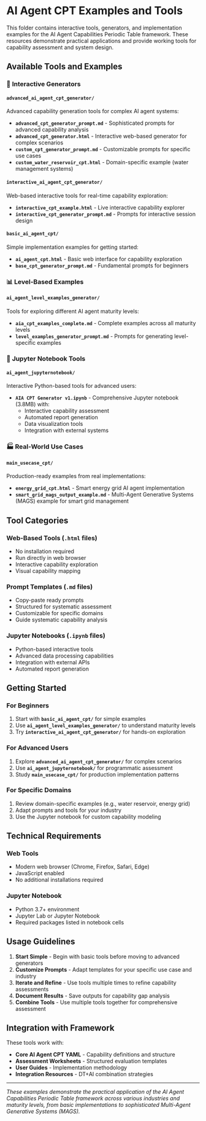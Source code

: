 # AI Agent CPT Examples and Tools

This folder contains interactive tools, generators, and implementation examples for the AI Agent Capabilities Periodic Table framework. These resources demonstrate practical applications and provide working tools for capability assessment and system design.

## Available Tools and Examples

### 🚀 **Interactive Generators**

#### `advanced_ai_agent_cpt_generator/`
Advanced capability generation tools for complex AI agent systems:
- **`advanced_cpt_generator_prompt.md`** - Sophisticated prompts for advanced capability analysis
- **`advanced_cpt_generator.html`** - Interactive web-based generator for complex scenarios
- **`custom_cpt_generator_prompt.md`** - Customizable prompts for specific use cases
- **`custom_water_reservoir_cpt.html`** - Domain-specific example (water management systems)

#### `interactive_ai_agent_cpt_generator/`
Web-based interactive tools for real-time capability exploration:
- **`interactive_cpt_example.html`** - Live interactive capability explorer
- **`interactive_cpt_generator_prompt.md`** - Prompts for interactive session design

#### `basic_ai_agent_cpt/`
Simple implementation examples for getting started:
- **`ai_agent_cpt.html`** - Basic web interface for capability exploration
- **`base_cpt_generator_prompt.md`** - Fundamental prompts for beginners

### 📊 **Level-Based Examples**

#### `ai_agent_level_examples_generator/`
Tools for exploring different AI agent maturity levels:
- **`aia_cpt_examples_complete.md`** - Complete examples across all maturity levels
- **`level_examples_generator_prompt.md`** - Prompts for generating level-specific examples

### 📓 **Jupyter Notebook Tools**

#### `ai_agent_jupyternotebook/`
Interactive Python-based tools for advanced users:
- **`AIA CPT Generator v1.ipynb`** - Comprehensive Jupyter notebook (3.8MB) with:
  - Interactive capability assessment
  - Automated report generation
  - Data visualization tools
  - Integration with external systems

### 🏭 **Real-World Use Cases**

#### `main_usecase_cpt/`
Production-ready examples from real implementations:
- **`energy_grid_cpt.html`** - Smart energy grid AI agent implementation
- **`smart_grid_mags_output_example.md`** - Multi-Agent Generative Systems (MAGS) example for smart grid management

## Tool Categories

### **Web-Based Tools** (`.html` files)
- No installation required
- Run directly in web browser
- Interactive capability exploration
- Visual capability mapping

### **Prompt Templates** (`.md` files)
- Copy-paste ready prompts
- Structured for systematic assessment
- Customizable for specific domains
- Guide systematic capability analysis

### **Jupyter Notebooks** (`.ipynb` files)
- Python-based interactive tools
- Advanced data processing capabilities
- Integration with external APIs
- Automated report generation

## Getting Started

### For Beginners
1. Start with **`basic_ai_agent_cpt/`** for simple examples
2. Use **`ai_agent_level_examples_generator/`** to understand maturity levels
3. Try **`interactive_ai_agent_cpt_generator/`** for hands-on exploration

### For Advanced Users
1. Explore **`advanced_ai_agent_cpt_generator/`** for complex scenarios
2. Use **`ai_agent_jupyternotebook/`** for programmatic assessment
3. Study **`main_usecase_cpt/`** for production implementation patterns

### For Specific Domains
1. Review domain-specific examples (e.g., water reservoir, energy grid)
2. Adapt prompts and tools for your industry
3. Use the Jupyter notebook for custom capability modeling

## Technical Requirements

### Web Tools
- Modern web browser (Chrome, Firefox, Safari, Edge)
- JavaScript enabled
- No additional installations required

### Jupyter Notebook
- Python 3.7+ environment
- Jupyter Lab or Jupyter Notebook
- Required packages listed in notebook cells

## Usage Guidelines

1. **Start Simple** - Begin with basic tools before moving to advanced generators
2. **Customize Prompts** - Adapt templates for your specific use case and industry
3. **Iterate and Refine** - Use tools multiple times to refine capability assessments
4. **Document Results** - Save outputs for capability gap analysis
5. **Combine Tools** - Use multiple tools together for comprehensive assessment

## Integration with Framework

These tools work with:
- **Core AI Agent CPT YAML** - Capability definitions and structure
- **Assessment Worksheets** - Structured evaluation templates
- **User Guides** - Implementation methodology
- **Integration Resources** - DT+AI combination strategies

---

*These examples demonstrate the practical application of the AI Agent Capabilities Periodic Table framework across various industries and maturity levels, from basic implementations to sophisticated Multi-Agent Generative Systems (MAGS).*
